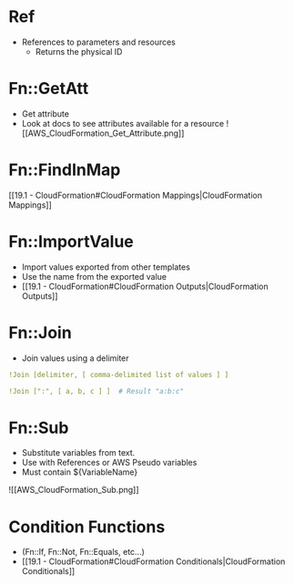 # Ref

- References to parameters and resources
	- Returns the physical ID

# Fn::GetAtt

- Get attribute
- Look at docs to see attributes available for a resource
![[AWS_CloudFormation_Get_Attribute.png]]

# Fn::FindInMap

[[19.1 - CloudFormation#CloudFormation Mappings|CloudFormation Mappings]]

# Fn::ImportValue

- Import values exported from other templates
- Use the name from the exported value
- [[19.1 - CloudFormation#CloudFormation Outputs|CloudFormation Outputs]]

# Fn::Join

- Join values using a delimiter

```YAML
!Join [delimiter, [ comma-delimited list of values ] ]

!Join [":", [ a, b, c ] ]  # Result "a:b:c"
```

# Fn::Sub

- Substitute variables from text.
- Use with References or AWS Pseudo variables
- Must contain ${VariableName}

![[AWS_CloudFormation_Sub.png]]

# Condition Functions 

- (Fn::If, Fn::Not, Fn::Equals, etc...)
- [[19.1 - CloudFormation#CloudFormation Conditionals|CloudFormation Conditionals]]


